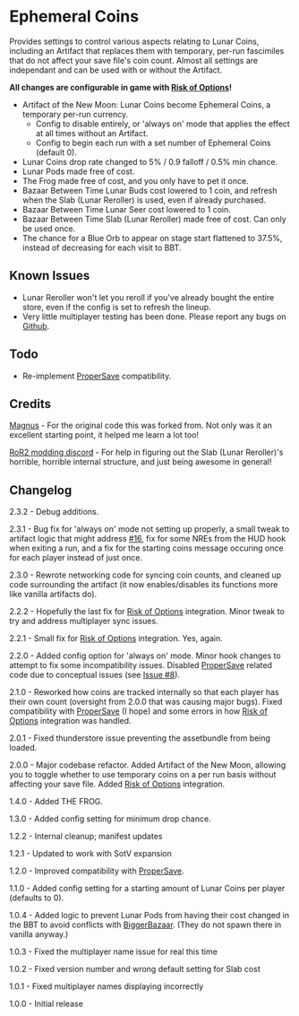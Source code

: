 # Ephemeral Coins

Provides settings to control various aspects relating to Lunar Coins, including an Artifact that replaces them with temporary, per-run fascimiles that do not affect your save file's coin count. Almost all settings are independant and can be used with or without the Artifact.

**All changes are configurable in game with [Risk of Options](https://thunderstore.io/package/Rune580/Risk_Of_Options/)!**

- Artifact of the New Moon: Lunar Coins become Ephemeral Coins, a temporary per-run currency.
	- Config to disable entirely, or 'always on' mode that applies the effect at all times without an Artifact.
	- Config to begin each run with a set number of Ephemeral Coins (default 0).
- Lunar Coins drop rate changed to 5% / 0.9 falloff / 0.5% min chance.
- Lunar Pods made free of cost.
- The Frog made free of cost, and you only have to pet it once.
- Bazaar Between Time Lunar Buds cost lowered to 1 coin, and refresh when the Slab (Lunar Reroller) is used, even if already purchased.
- Bazaar Between Time Lunar Seer cost lowered to 1 coin.
- Bazaar Between Time Slab (Lunar Reroller) made free of cost. Can only be used once.
- The chance for a Blue Orb to appear on stage start flattened to 37.5%, instead of decreasing for each visit to BBT.

## Known Issues

- Lunar Reroller won't let you reroll if you've already bought the entire store, even if the config is set to refresh the lineup.
- Very little multiplayer testing has been done. Please report any bugs on [Github](https://github.com/VarnaScelestus/RoR2).

## Todo

- Re-implement [ProperSave](https://thunderstore.io/package/KingEnderBrine/ProperSave/) compatibility.

## Credits

[Magnus](https://github.com/MagnusMagnuson/RoR2Mods) - For the original code this was forked from. Not only was it an excellent starting point, it helped me learn a lot too!

[RoR2 modding discord](https://discord.gg/5MbXZvd) - For help in figuring out the Slab (Lunar Reroller)'s horrible, horrible internal structure, and just being awesome in general!

## Changelog

2.3.2 - Debug additions.

2.3.1 - Bug fix for 'always on' mode not setting up properly, a small tweak to artifact logic that might address [#16](https://github.com/VarnaScelestus/RoR2/issues/16), fix for some NREs from the HUD hook when exiting a run, and a fix for the starting coins message occuring once for each player instead of just once.

2.3.0 - Rewrote networking code for syncing coin counts, and cleaned up code surrounding the artifact (it now enables/disables its functions more like vanilla artifacts do).

2.2.2 - Hopefully the last fix for [Risk of Options](https://thunderstore.io/package/Rune580/Risk_Of_Options/) integration. Minor tweak to try and address multiplayer sync issues.

2.2.1 - Small fix for [Risk of Options](https://thunderstore.io/package/Rune580/Risk_Of_Options/) integration. Yes, again.

2.2.0 - Added config option for 'always on' mode. Minor hook changes to attempt to fix some incompatibility issues. Disabled [ProperSave](https://thunderstore.io/package/KingEnderBrine/ProperSave/) related code due to conceptual issues (see [Issue #8](https://github.com/VarnaScelestus/RoR2/issues/8)).

2.1.0 - Reworked how coins are tracked internally so that each player has their own count (oversight from 2.0.0 that was causing major bugs). Fixed compatibility with [ProperSave](https://thunderstore.io/package/KingEnderBrine/ProperSave/) (I hope) and some errors in how [Risk of Options](https://thunderstore.io/package/Rune580/Risk_Of_Options/) integration was handled.

2.0.1 - Fixed thunderstore issue preventing the assetbundle from being loaded.

2.0.0 - Major codebase refactor. Added Artifact of the New Moon, allowing you to toggle whether to use temporary coins on a per run basis without affecting your save file. Added [Risk of Options](https://thunderstore.io/package/Rune580/Risk_Of_Options/) integration.

1.4.0 - Added THE FROG.

1.3.0 - Added config setting for minimum drop chance.

1.2.2 - Internal cleanup; manifest updates

1.2.1 - Updated to work with SotV expansion

1.2.0 - Improved compatibility with [ProperSave](https://thunderstore.io/package/KingEnderBrine/ProperSave/).

1.1.0 - Added config setting for a starting amount of Lunar Coins per player (defaults to 0).

1.0.4 - Added logic to prevent Lunar Pods from having their cost changed in the BBT to avoid conflicts with [BiggerBazaar](https://thunderstore.io/package/MagnusMagnuson/BiggerBazaar/). (They do not spawn there in vanilla anyway.)

1.0.3 - Fixed the multiplayer name issue for real this time

1.0.2 - Fixed version number and wrong default setting for Slab cost

1.0.1 - Fixed multiplayer names displaying incorrectly

1.0.0 - Initial release